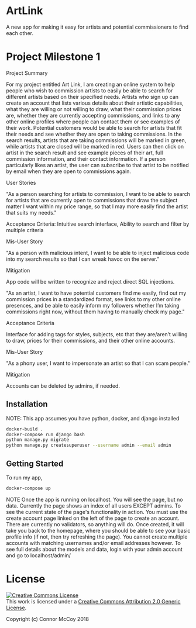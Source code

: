 # ArtLink
A new app for making it easy for artists and potential commissioners to find each other.

# Project Milestone 1
Project Summary

For my project entitled Art Link, I am creating an online system to help people who wish to commission artists to easily be able to search for different artists based on their specified needs. Artists who sign up can create an account that lists various details about their artistic capabilities, what they are willing or not willing to draw, what their commission prices are, whether they are currently accepting commissions, and links to any other online profiles where people can contact them or see examples of their work. Potential customers would be able to search for artists that fit their needs and see whether they are open to taking commissions. In the search results, artists that are taking commissions will be marked in green, while artists that are closed will be marked in red. Users can then click on artist in the search result and see example pieces of their art, full commission information, and their contact information. If a person particularly likes an artist, the user can subscribe to that artist to be notified by email when they are open to commissions again.
	
User Stories

"As a person searching for artists to commission, I want to be able to search for artists that are currently open to commissions that draw the subject matter I want within my price range, so that I may more easily find the artist that suits my needs."

Acceptance Criteria: Intuitive search interface, Ability to search and filter by multiple criteria

Mis-User Story

"As a person with malicious intent, I want to be able to inject malicious code into my search results so that I can wreak havoc on the server."

Mitigation

App code will be written to recognize and reject direct SQL injections.

"As an artist, I want to have potential customers find me easily, find out my commission prices in a standardized format, see links to my other online presences, and be able to easily inform my followers whether I’m taking commissions right now, without them having to manually check my page."

Acceptance Criteria

Interface for adding tags for styles, subjects, etc that they are/aren’t willing to draw, prices for their commissions, and their other online accounts.
	
Mis-User Story

"As a phony user, I want to impersonate an artist so that I can scam people."
	
Mitigation
	
Accounts can be deleted by admins, if needed.


## Installation
NOTE: This app assumes you have python, docker, and django installed
```bash
docker-build .
docker-compose run django bash
python manage.py migrate
python manage.py createsuperuser --username admin --email admin
```

## Getting Started
To run my app,
```bash
docker-compose up
```
NOTE
Once the app is running on localhost. You will see the page, but no data. Currently the page shows an index of all users EXCEPT admins. To see the current state of the page's functionality in action. You must use the create account page linked on the left of the page to create an account. There are currently no validators, so anything will do. Once created, it will take you back to the homepage, where you should be able to see your basic profile info (if not, then try refreshing the page). You cannot create multiple accounts with matching usernames and/or email addresses however. To see full details about the models and data, login with your admin account and go to localhost/admin/

# License
<a rel="license" href="http://creativecommons.org/licenses/by/2.0/"><img alt="Creative Commons License" style="border-width:0" src="https://i.creativecommons.org/l/by/2.0/88x31.png" /></a><br />This work is licensed under a <a rel="license" href="http://creativecommons.org/licenses/by/2.0/">Creative Commons Attribution 2.0 Generic License</a>.

Copyright (c) Connor McCoy 2018
